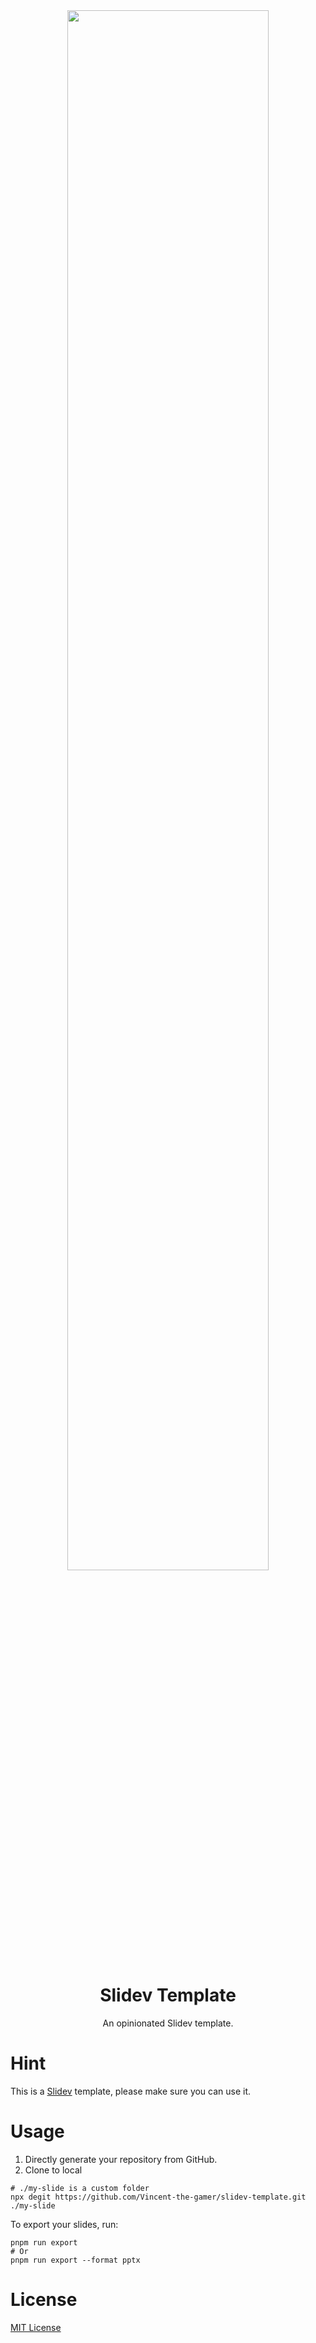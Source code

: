 <div align="center">
    <img src=".github/preview.png" style="width: 80%;"/>
    <h1>Slidev Template</h1>
    <p>An opinionated Slidev template.</p>
</div>

# Hint

This is a [Slidev](https://sli.dev/guide/) template, please make sure you can use it.

# Usage

1. Directly generate your repository from GitHub.
2. Clone to local

```shell
# ./my-slide is a custom folder
npx degit https://github.com/Vincent-the-gamer/slidev-template.git ./my-slide
```

To export your slides, run:

```shell
pnpm run export
# Or
pnpm run export --format pptx
```

# License

[MIT License](./LICENSE.md)